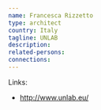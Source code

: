 ```yaml
---
name: Francesca Rizzetto
type: architect
country: Italy
tagline: UNLAB
description:
related-persons:
connections:
---
```


Links:
* <http://www.unlab.eu/>
